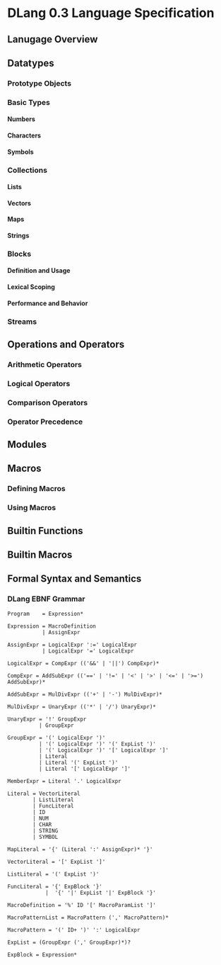 DLang 0.3 Language Specification
==============================================

Lanugage Overview
----------------------------------------------

Datatypes
----------------------------------------------

### Prototype Objects

### Basic Types
#### Numbers
#### Characters
#### Symbols

### Collections
#### Lists
#### Vectors
#### Maps
#### Strings

### Blocks
#### Definition and Usage
#### Lexical Scoping
#### Performance and Behavior

### Streams

Operations and Operators
----------------------------------------------

### Arithmetic Operators
### Logical Operators
### Comparison Operators
### Operator Precedence

Modules
----------------------------------------------

Macros
----------------------------------------------

### Defining Macros
### Using Macros

Builtin Functions
----------------------------------------------

Builtin Macros
----------------------------------------------

Formal Syntax and Semantics
----------------------------------------------

### DLang EBNF Grammar

    Program    = Expression*

    Expression = MacroDefinition
               | AssignExpr

    AssignExpr = LogicalExpr ':=' LogicalExpr
               | LogicalExpr '=' LogicalExpr

    LogicalExpr = CompExpr (('&&' | '||') CompExpr)*

    CompExpr = AddSubExpr (('==' | '!=' | '<' | '>' | '<=' | '>=') AddSubExpr)*

    AddSubExpr = MulDivExpr (('+' | '-') MulDivExpr)*

    MulDivExpr = UnaryExpr (('*' | '/') UnaryExpr)*

    UnaryExpr = '!' GroupExpr
              | GroupExpr

    GroupExpr = '(' LogicalExpr ')'
              | '(' LogicalExpr ')' '(' ExpList ')'
              | '(' LogicalExpr ')' '[' LogicalExpr ']'
              | Literal
              | Literal '(' ExpList ')'
              | Literal '[' LogicalExpr ']'

    MemberExpr = Literal '.' LogicalExpr

    Literal = VectorLiteral
            | ListLiteral
            | FuncLiteral
            | ID
            | NUM
            | CHAR
            | STRING
            | SYMBOL

    MapLiteral = '{' (Literal ':' AssignExpr)* '}'

    VectorLiteral = '[' ExpList ']'

    ListLiteral = '(' ExpList ')'

    FuncLiteral = '{' ExpBlock '}'
                |  '{' '|' ExpList '|' ExpBlock '}'

    MacroDefinition = '%' ID '[' MacroParamList ']'

    MacroPatternList = MacroPattern (',' MacroPattern)*

    MacroPattern = '(' ID+ ')' ':' LogicalExpr

    ExpList = (GroupExpr (',' GroupExpr)*)?

    ExpBlock = Expression*


